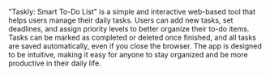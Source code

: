 "Taskly: Smart To-Do List" is a simple and interactive web-based tool that helps users manage their daily tasks. Users can add new tasks, set deadlines, and assign priority levels to better organize their to-do items. Tasks can be marked as completed or deleted once finished, and all tasks are saved automatically, even if you close the browser. The app is designed to be intuitive, making it easy for anyone to stay organized and be more productive in their daily life.
